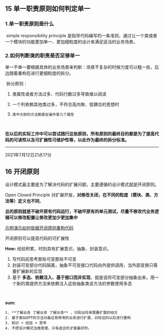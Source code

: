 ## 15 单一职责原则如何判定单一



### 1.单一职责原则是什么

​	simple responsibility principle 是指导代码编写的一条准则，通过让一个类或者一个模块的功能更加单一、更加细粒度的设计来满足适当的业务场景。

### 2.如何判断类的职责是否足够单一

​	单一不单一要根据具体的业务场景来判断：场景不复杂的时候力度可以粗一些，后边随着重构在进行更细粒度的拆分。

​	拆分原则：

   1.    类属性或者方法过多、代码行数过多导致难以阅读

   2.    一个列依赖其他类过多，不符合高内聚、低耦合的思想时

   3.     类中大龄的方法都是在操作某几个属性

​         

**在以后的实际工作中可以尝试践行这些原则，所有原则的最终目的都是为了提高代码的可读性以及可扩展性可维护性等，以此作为最终的拆分标准。**

------

2021年7月12日21点17分

## 16 开闭原则

设计模式最主要是为了解决代码的扩展问题，主要遵循的设计模式就是开闭原则。

Open Closed Principle 对扩展开放，**对修改关闭，在不同的粒度（模块、类、方法等）定义也不同**。

**总的原则就是不破坏原有代码运行，不破坏原有的单元测试，尽量不修改代业务逻辑可以修改配置让修改更加少更加集中**

[示例演示如何依据开闭原则重构代码](https://time.geekbang.org/column/article/176075)

开闭原则可以提高代码的可扩展性



**How:** 经验积累，时刻具有扩展意识，抽象、封装意识。

1.  写代码前思考那些可变那些不可变
2.  封装可变部分代码隔离，抽象不可变接口代码向外提供调用，当外部变换只需要扩展新的实现
3.  基于 **多态、依赖注入、基于接口而非实现**，就是说将可变部分抽象出来，用一个新的类提供方法来依赖注入这些抽象类该方法的参数使用多态

​	

**sum:** 

	1. **了解业务 了解业务 了解业务** ，识别出将来需要扩展的地方
 	2. 基于类似OPT的方法对最近易修改的业务进行扩展，对较远的以后进行重构
 	3. 知识 + 经验 + 思考
 	4. 不把设计模式当做真理，只有适合的才是最好的。










​         

​         

​         

